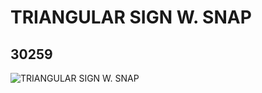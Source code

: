 # TRIANGULAR  SIGN W. SNAP
## 30259
![TRIANGULAR  SIGN W. SNAP](https://lc-www-live-s.legocdn.com/media/bricks/5/2/4186696.jpg)